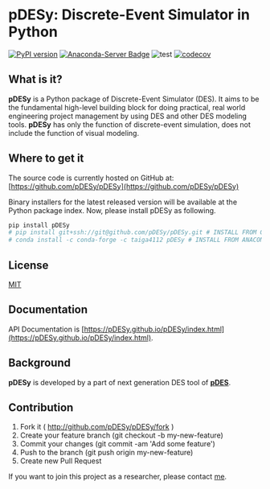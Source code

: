 # pDESy: Discrete-Event Simulator in Python

[![PyPI version](https://badge.fury.io/py/pDESy.svg)](https://badge.fury.io/py/pDESy)
[![Anaconda-Server Badge](https://anaconda.org/taiga4112/pdesy/badges/version.svg)](https://anaconda.org/taiga4112/pdesy)
![test](https://github.com/pDESy/pDESy/workflows/test/badge.svg)
[![codecov](https://codecov.io/gh/pDESy/pDESy/branch/master/graph/badge.svg)](https://codecov.io/gh/pDESy/pDESy)

## What is it?

**pDESy** is a Python package of Discrete-Event Simulator (DES). It aims to be the fundamental high-level building block for doing practical, real world engineering project management by using DES and other DES modeling tools. **pDESy** has only the function of discrete-event simulation, does not include the function of visual modeling.

## Where to get it

The source code is currently hosted on GitHub at: [https://github.com/pDESy/pDESy](https://github.com/pDESy/pDESy)

Binary installers for the latest released version will be available at the Python package index. Now, please install pDESy as following.

```sh
pip install pDESy
# pip install git+ssh://git@github.com/pDESy/pDESy.git # INSTALL FROM GITHUB
# conda install -c conda-forge -c taiga4112 pDESy # INSTALL FROM ANACONDA
```

## License

[MIT](https://github.com/pDESy/pDESy/blob/master/LICENSE)

## Documentation

API Documentation is [https://pDESy.github.io/pDESy/index.html](https://pDESy.github.io/pDESy/index.html).

## Background

**pDESy** is developed by a part of next generation DES tool of **[pDES](https://github.com/pDESy/pDES)**.

## Contribution

1. Fork it ( <http://github.com/pDESy/pDESy/fork> )
2. Create your feature branch (git checkout -b my-new-feature)
3. Commit your changes (git commit -am 'Add some feature')
4. Push to the branch (git push origin my-new-feature)
5. Create new Pull Request

If you want to join this project as a researcher, please contact [me](https://github.com/taiga4112).
